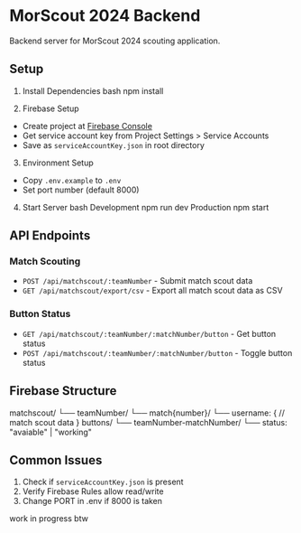 # MorScout 2024 Backend

Backend server for MorScout 2024 scouting application.

## Setup

1. Install Dependencies
bash
npm install

2. Firebase Setup
- Create project at [Firebase Console](https://console.firebase.google.com)
- Get service account key from Project Settings > Service Accounts
- Save as `serviceAccountKey.json` in root directory

3. Environment Setup
- Copy `.env.example` to `.env`
- Set port number (default 8000)

4. Start Server
   bash
Development
npm run dev
Production
npm start

## API Endpoints

### Match Scouting
- `POST /api/matchscout/:teamNumber` - Submit match scout data
- `GET /api/matchscout/export/csv` - Export all match scout data as CSV

### Button Status
- `GET /api/matchscout/:teamNumber/:matchNumber/button` - Get button status
- `POST /api/matchscout/:teamNumber/:matchNumber/button` - Toggle button status

## Firebase Structure
matchscout/
└── teamNumber/
└── match{number}/
└── username: {
// match scout data
}
buttons/
└── teamNumber-matchNumber/
└── status: "avaiable" | "working"

## Common Issues
1. Check if `serviceAccountKey.json` is present
2. Verify Firebase Rules allow read/write
3. Change PORT in .env if 8000 is taken


work in progress btw
